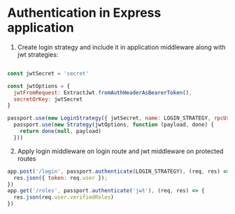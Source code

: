 # Authentication in Express application

1. Create login strategy and include it in application middleware along with
jwt strategies:
```javascript

const jwtSecret = 'secret'

const jwtOptions = {
  jwtFromRequest: ExtractJwt.fromAuthHeaderAsBearerToken(),
  secretOrKey: jwtSecret
}

passport.use(new LoginStrategy({ jwtSecret, name: LOGIN_STRATEGY, rpcUrl: 'https://volta-rpc-vkn5r5zx4ke71f9hcu0c.energyweb.org/', cacheServerUrl: 'http://13.52.78.249:3333/' }))
  passport.use(new Strategy(jwtOptions, function (payload, done) {
    return done(null, payload)
  }))
```
2. Apply login middleware on login route and jwt middleware on protected routes
```javascript
app.post('/login', passport.authenticate(LOGIN_STRATEGY), (req, res) => {
  res.json({ token: req.user });
})
app.get('/roles', passport.authenticate('jwt'), (req, res) => {
  res.json(req.user.verifiedRoles)
})
```